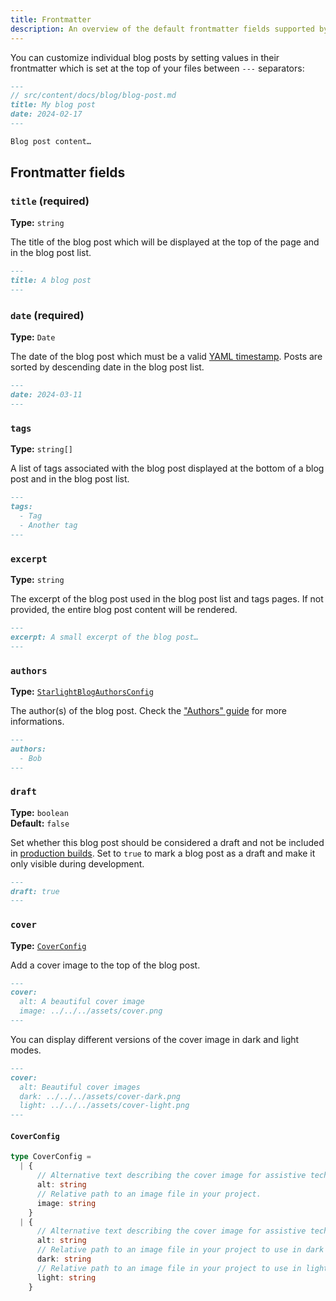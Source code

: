 ```yaml
---
title: Frontmatter
description: An overview of the default frontmatter fields supported by the Starlight Blog plugin.
---
```


You can customize individual blog posts by setting values in their frontmatter which is set at the top of your files between `---` separators:

```md {1-5}
---
// src/content/docs/blog/blog-post.md
title: My blog post
date: 2024-02-17
---

Blog post content…
```

## Frontmatter fields

### `title` (required)

**Type:** `string`

The title of the blog post which will be displayed at the top of the page and in the blog post list.

```md
---
title: A blog post
---
```

### `date` (required)

**Type:** `Date`

The date of the blog post which must be a valid [YAML timestamp](https://yaml.org/type/timestamp.html).
Posts are sorted by descending date in the blog post list.

```md
---
date: 2024-03-11
---
```

### `tags`

**Type:** `string[]`

A list of tags associated with the blog post displayed at the bottom of a blog post and in the blog post list.

```md
---
tags:
  - Tag
  - Another tag
---
```

### `excerpt`

**Type:** `string`

The excerpt of the blog post used in the blog post list and tags pages.
If not provided, the entire blog post content will be rendered.

```md
---
excerpt: A small excerpt of the blog post…
---
```

### `authors`

**Type:** [`StarlightBlogAuthorsConfig`](/configuration#author-configuration)

The author(s) of the blog post. Check the ["Authors" guide](/guides/authors) for more informations.

```md
---
authors:
  - Bob
---
```

### `draft`

**Type:** `boolean`  
**Default:** `false`

Set whether this blog post should be considered a draft and not be included in [production builds](https://docs.astro.build/en/reference/cli-reference/#astro-build).
Set to `true` to mark a blog post as a draft and make it only visible during development.

```md
---
draft: true
---
```

### `cover`

**Type:** [`CoverConfig`](#coverconfig)

Add a cover image to the top of the blog post.

```md
---
cover:
  alt: A beautiful cover image
  image: ../../../assets/cover.png
---
```

You can display different versions of the cover image in dark and light modes.

```md
---
cover:
  alt: Beautiful cover images
  dark: ../../../assets/cover-dark.png
  light: ../../../assets/cover-light.png
---
```

#### `CoverConfig`

```ts
type CoverConfig =
  | {
      // Alternative text describing the cover image for assistive technologies.
      alt: string
      // Relative path to an image file in your project.
      image: string
    }
  | {
      // Alternative text describing the cover image for assistive technologies.
      alt: string
      // Relative path to an image file in your project to use in dark mode.
      dark: string
      // Relative path to an image file in your project to use in light mode.
      light: string
    }
```
